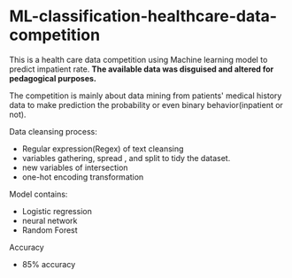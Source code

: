# ML-classification-healthcare-data-competition
This is a health care data competition using Machine learning model to predict impatient rate.
**The available data was disguised and altered for pedagogical purposes.**

The competition is mainly about data mining from patients' medical history data to make prediction the probability or even 
binary behavior(inpatient or not).

Data cleansing process:
* Regular expression(Regex) of text cleansing
* variables gathering, spread , and split to tidy the dataset.
* new variables of intersection
* one-hot encoding transformation

Model contains:
* Logistic regression
* neural network
* Random Forest

Accuracy
* 85% accuracy

